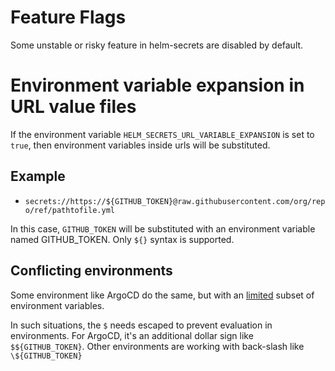 # Feature Flags

Some unstable or risky feature in helm-secrets are disabled by default.

# Environment variable expansion in URL value files

If the environment variable `HELM_SECRETS_URL_VARIABLE_EXPANSION` is set to `true`, then environment variables inside urls will be substituted.

## Example

- `secrets://https://${GITHUB_TOKEN}@raw.githubusercontent.com/org/repo/ref/pathtofile.yml`

In this case, `GITHUB_TOKEN` will be substituted with an environment variable named GITHUB_TOKEN. Only `${}` syntax is supported.

## Conflicting environments

Some environment like ArgoCD do the same, but with an [limited](https://argo-cd.readthedocs.io/en/stable/user-guide/build-environment/) subset of environment variables. 

In such situations, the `$` needs escaped to prevent evaluation in environments. For ArgoCD, it's an additional dollar sign like `$${GITHUB_TOKEN}`. Other environments are working with back-slash like `\${GITHUB_TOKEN}`
